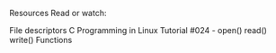 Resources
Read or watch:

File descriptors
C Programming in Linux Tutorial #024 - open() read() write() Functions